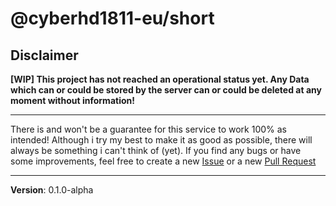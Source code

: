 # @cyberhd1811-eu/short

## Disclaimer

**\[WIP\] This project has not reached an operational status yet.
Any Data which  can or could be stored by the server can or could be deleted at any moment without information!**

---

There is and won't be a guarantee for this service to work 100% as intended!
Although i try my best to make it as good as possible, there will always be
something i can't think of (yet).
If you find any bugs or have some improvements, feel free to create a new
[Issue](https://github.com/cyberhd1811-eu/short/issues) or a new
[Pull Request](https://github.com/cyberhd1811-eu/short/pulls)

---

**Version**: 0.1.0-alpha
